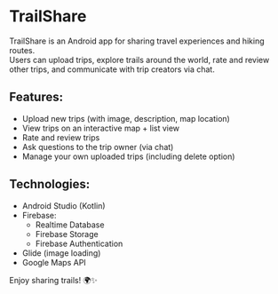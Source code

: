 # TrailShare
TrailShare is an Android app for sharing travel experiences and hiking routes.  
Users can upload trips, explore trails around the world, rate and review other trips, and communicate with trip creators via chat.

## Features:
- Upload new trips (with image, description, map location)
- View trips on an interactive map + list view
- Rate and review trips
- Ask questions to the trip owner (via chat)
- Manage your own uploaded trips (including delete option)

## Technologies:
- Android Studio (Kotlin)
- Firebase:
    - Realtime Database
    - Firebase Storage
    - Firebase Authentication
- Glide (image loading)
- Google Maps API

Enjoy sharing trails! 🌍✨
